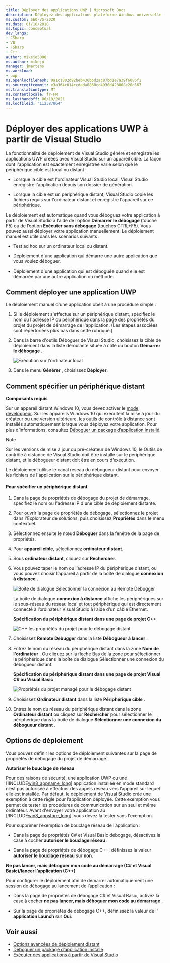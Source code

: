 ```yaml
---
title: Déployer des applications UWP | Microsoft Docs
description: Déployez des applications plateforme Windows universelle (UWP) à partir de Visual Studio. Spécifiez un appareil cible local ou distant pour le déploiement. Comprendre les options de déploiement.
ms.custom: SEO-VS-2020
ms.date: 01/16/2018
ms.topic: conceptual
dev_langs:
- CSharp
- VB
- FSharp
- C++
author: mikejo5000
ms.author: mikejo
manager: jmartens
ms.workload:
- uwp
ms.openlocfilehash: 0a1c1802d92beb436bbd2ac87bd1e7a39f6086f1
ms.sourcegitcommit: e3a364c014ccdada0860cc4930d428808e20d667
ms.translationtype: MT
ms.contentlocale: fr-FR
ms.lasthandoff: 06/19/2021
ms.locfileid: "112387864"
---
```

# <a name="deploy-uwp-apps-from-visual-studio"></a>Déployer des applications UWP à partir de Visual Studio

La fonctionnalité de déploiement de Visual Studio génère et enregistre les applications UWP créées avec Visual Studio sur un appareil cible. La façon dont l'application est exactement enregistrée varie selon que le périphérique cible est local ou distant :

- Lorsque la cible est l'ordinateur Visual Studio local, Visual Studio enregistre l'application depuis son dossier de génération.

- Lorsque la cible est un périphérique distant, Visual Studio copie les fichiers requis sur l'ordinateur distant et enregistre l'appareil sur ce périphérique.

Le déploiement est automatique quand vous déboguez votre application à partir de Visual Studio à l’aide de l’option **Démarrer le débogage** (touche F5) ou de l’option **Exécuter sans débogage** (touches CTRL+F5). Vous pouvez aussi déployer votre application manuellement. Le déploiement manuel est utile dans les scénarios suivants :

- Test ad hoc sur un ordinateur local ou distant.

- Déploiement d'une application qui démarre une autre application que vous voulez déboguer.

- Déploiement d'une application qui est déboguée quand elle est démarrée par une autre application ou méthode.

## <a name="how-to-deploy-a-uwp-app"></a><a name="BKMK_How_to_deploy_a_Windows_Store_app"></a> Comment déployer une application UWP
 Le déploiement manuel d'une application obéit à une procédure simple :

1. Si le déploiement s'effectue sur un périphérique distant, spécifiez le nom ou l'adresse IP du périphérique dans la page des propriétés du projet du projet de démarrage de l'application. (Les étapes associées sont répertoriées plus bas dans cette rubrique.)

2. Dans la barre d'outils Déboguer de Visual Studio, choisissez la cible de déploiement dans la liste déroulante située à côté du bouton **Démarrer le débogage** .

     ![Exécution sur l'ordinateur local](../debugger/media/vsrun_f5_local.png "VSRUN_F5_Local")

3. Dans le menu **Générer** , choisissez **Déployer**.

## <a name="how-to-specify-a-remote-device"></a><a name="BKMK_How_to_specify_a_remote_device"></a> Comment spécifier un périphérique distant

**Composants requis**

Sur un appareil distant Windows 10, vous devez activer le [mode développeur](/windows/uwp/get-started/enable-your-device-for-development). Sur les appareils Windows 10 qui exécutent la mise à jour du créateur ou une version ultérieure, les outils de contrôle à distance sont installés automatiquement lorsque vous déployez votre application. Pour plus d’informations, consultez [Déboguer un package d’application installé](../debugger/debug-installed-app-package.md).

> [!NOTE]
> Sur les versions de mise à jour du pré-créateur de Windows 10, le Outils de contrôle à distance de Visual Studio doit être installé sur le périphérique distant, et le débogueur distant doit être en cours d’exécution.

Le déploiement utilise le canal réseau du débogueur distant pour envoyer les fichiers de l'application sur le périphérique distant.

#### <a name="to-specify-a-remote-device"></a>Pour spécifier un périphérique distant

1. Dans la page de propriétés de débogage du projet de démarrage, spécifiez le nom ou l'adresse IP d'une cible de déploiement distante.

2. Pour ouvrir la page de propriétés de débogage, sélectionnez le projet dans l'Explorateur de solutions, puis choisissez **Propriétés** dans le menu contextuel.

3. Sélectionnez ensuite le nœud **Déboguer** dans la fenêtre de la page de propriétés.

4. Pour **appareil cible**, sélectionnez **ordinateur distant**.

5. Sous **ordinateur distant**, cliquez sur **Rechercher**.

6. Vous pouvez taper le nom ou l’adresse IP du périphérique distant, ou vous pouvez choisir l’appareil à partir de la boîte de dialogue **connexion à distance** .

    ![Boîte de dialogue Sélectionner la connexion au Remote Debugger](../debugger/media/vsrun_selectremotedebuggerdlg.png "VSRUN_SelectRemoteDebuggerDlg")

    La boîte de dialogue **connexion à distance** affiche les périphériques sur le sous-réseau du réseau local et tout périphérique qui est directement connecté à l’ordinateur Visual Studio à l’aide d’un câble Ethernet.

   **Spécification du périphérique distant dans une page de projet C++**

   ![C&#43;&#43; les propriétés du projet pour le débogage distant](../debugger/media/vsrun_cpp_projprop_remote.png "VSRUN_CPP_ProjProp_Remote")

7. Choisissez **Remote Debugger** dans la liste **Débogueur à lancer** .

8. Entrez le nom du réseau du périphérique distant dans la zone **Nom de l'ordinateur** . Ou cliquez sur la flèche Bas de la zone pour sélectionner le périphérique dans la boîte de dialogue Sélectionner une connexion du débogueur distant.

   **Spécification du périphérique distant dans une page de projet Visual C# ou Visual Basic**

   ![Propriétés du projet managé pour le débogage distant](../debugger/media/vsrun_managed_projprop_remote.png "VSRUN_Managed_ProjProp_Remote")

9. Choisissez **Ordinateur distant** dans la liste **Périphérique cible** .

10. Entrez le nom du réseau du périphérique distant dans la zone **Ordinateur distant** ou cliquez sur **Rechercher** pour sélectionner le périphérique dans la boîte de dialogue **Sélectionner une connexion du débogueur distant** .

## <a name="deployment-options"></a><a name="BKMK_Deployment_options"></a> Options de déploiement

Vous pouvez définir les options de déploiement suivantes sur la page de propriétés de débogage du projet de démarrage.

**Autoriser le bouclage de réseau**

Pour des raisons de sécurité, une application UWP ou une [!INCLUDE[win8_appname_long](../debugger/includes/win8_appname_long_md.md)] application installée en mode standard n’est pas autorisée à effectuer des appels réseau vers l’appareil sur lequel elle est installée. Par défaut, le déploiement de Visual Studio crée une exemption à cette règle pour l’application déployée. Cette exemption vous permet de tester les procédures de communication sur un seul et même ordinateur. Avant d'envoyer votre application au [!INCLUDE[win8_appstore_long](../debugger/includes/win8_appstore_long_md.md)], vous devez la tester sans l'exemption.

Pour supprimer l’exemption de bouclage réseau de l’application :

- Dans la page de propriétés C# et Visual Basic débogage, désactivez la case à cocher **autoriser le bouclage réseau** .

- Dans la page de propriétés de débogage C++, définissez la valeur **autoriser le bouclage réseau** sur **non**.

**Ne pas lancer, mais déboguer mon code au démarrage (C# et Visual Basic)/lancer l’application (C++)**

Pour configurer le déploiement afin de démarrer automatiquement une session de débogage au lancement de l’application :

- Dans la page de propriétés de débogage C# et Visual Basic, activez la case à cocher **ne pas lancer, mais déboguer mon code au démarrage** .

- Sur la page de propriétés de débogage C++, définissez la valeur de l' **application Launch** sur **Oui**.

## <a name="see-also"></a>Voir aussi

- [Options avancées de déploiement distant](/windows/uwp/debug-test-perf/deploying-and-debugging-uwp-apps#advanced-remote-deployment-options)
- [Déboguer un package d’application installé](../debugger/debug-installed-app-package.md)
- [Exécuter des applications à partir de Visual Studio](debugging-windows-store-and-windows-universal-apps.md)

